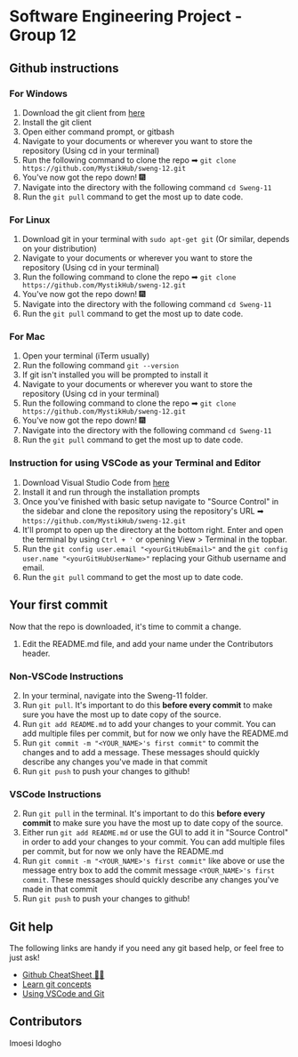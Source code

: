 # Software Engineering Project - Group 12

## Github instructions

### For Windows

1. Download the git client from [here](https://git-scm.com/downloads)
2. Install the git client
3. Open either command prompt, or gitbash
4. Navigate to your documents or wherever you want to store the repository (Using cd in your terminal)
5. Run the following command to clone the repo ➡ `git clone https://github.com/MystikHub/sweng-12.git`
6. You've now got the repo down! 🎆
7. Navigate into the directory with the following command `cd Sweng-11`
8. Run the `git pull` command to get the most up to date code.

### For Linux

1. Download git in your terminal with `sudo apt-get git` (Or similar, depends on your distribution)
2. Navigate to your documents or wherever you want to store the repository (Using cd in your terminal)
3. Run the following command to clone the repo ➡ `git clone https://github.com/MystikHub/sweng-12.git`
4. You've now got the repo down! 🎆
5. Navigate into the directory with the following command `cd Sweng-11`
6. Run the `git pull` command to get the most up to date code.

### For Mac

1. Open your terminal (iTerm usually)
2. Run the following command `git --version`
3. If git isn't installed you will be prompted to install it
4. Navigate to your documents or wherever you want to store the repository (Using cd in your terminal)
5. Run the following command to clone the repo ➡ `git clone https://github.com/MystikHub/sweng-12.git`
6. You've now got the repo down! 🎆
7. Navigate into the directory with the following command `cd Sweng-11`
8. Run the `git pull` command to get the most up to date code.


### Instruction for using VSCode as your Terminal and Editor
1. Download Visual Studio Code from [here](https://code.visualstudio.com/download)
2. Install it and run through the installation prompts
3. Once you've finished with basic setup navigate to "Source Control" in the sidebar and clone the repository using the repository's URL ➡ `https://github.com/MystikHub/sweng-12.git`
4. It'll prompt to open up the directory at the bottom right. Enter and open the terminal by using `Ctrl + '` or opening View > Terminal in the topbar.
5. Run the `git config user.email "<yourGitHubEmail>"` and the `git config user.name "<yourGitHubUserName>"` replacing your Github username and email.
6. Run the `git pull` command to get the most up to date code.

## Your first commit

Now that the repo is downloaded, it's time to commit a change.

1. Edit the README.md file, and add your name under the Contributors header. 

### Non-VSCode Instructions

2. In your terminal, navigate into the Sweng-11 folder.
3. Run `git pull`. It's important to do this **before every commit** to make sure you have the most up to date copy of the source.
4. Run `git add README.md` to add your changes to your commit. You can add multiple files per commit, but for now we only have the README.md
5. Run `git commit -m "<YOUR_NAME>'s first commit"` to commit the changes and to add a message. These messages should quickly describe any changes you've made in that commit
6. Run `git push` to push your changes to github!

### VSCode Instructions

2. Run `git pull` in the terminal. It's important to do this **before every commit** to make sure you have the most up to date copy of the source.
4. Either run `git add README.md` or use the GUI to add it in "Source Control" in order to add your changes to your commit. You can add multiple files per commit, but for now we only have the README.md
5. Run `git commit -m "<YOUR_NAME>'s first commit"` like above or use the message entry box to add the commit message `<YOUR_NAME>'s first commit`. These messages should quickly describe any changes you've made in that commit
6. Run `git push` to push your changes to github!

## Git help

The following links are handy if you need any git based help, or feel free to just ask!

- [Github CheatSheet 👩‍💻](https://dev.to/usmslm102/git-cheat-sheet-4f5a)
- [Learn git concepts](https://dev.to/unseenwizzard/learn-git-concepts-not-commands-4gjc)
- [Using VSCode and Git](https://code.visualstudio.com/docs/editor/github)

## Contributors
Imoesi Idogho
